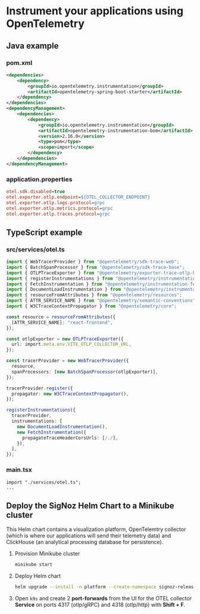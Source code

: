 # Instrument your applications using OpenTelemetry

## Java example

### pom.xml

```xml
<dependencies>
    <dependency>
        <groupId>io.opentelemetry.instrumentation</groupId>
        <artifactId>opentelemetry-spring-boot-starter</artifactId>
    </dependency>
</dependencies>
<dependencyManagement>
    <dependencies>
        <dependency>
            <groupId>io.opentelemetry.instrumentation</groupId>
            <artifactId>opentelemetry-instrumentation-bom</artifactId>
            <version>2.16.0</version>
            <type>pom</type>
            <scope>import</scope>
        </dependency>
    </dependencies>
</dependencyManagement>
```

### application.properties

```ini
otel.sdk.disabled=true
otel.exporter.otlp.endpoint=${OTEL_COLLECTOR_ENDPOINT}
otel.exporter.otlp.logs.protocol=grpc
otel.exporter.otlp.metrics.protocol=grpc
otel.exporter.otlp.traces.protocol=grpc
```

## TypeScript example

### src/services/otel.ts

```ts
import { WebTracerProvider } from "@opentelemetry/sdk-trace-web";
import { BatchSpanProcessor } from "@opentelemetry/sdk-trace-base";
import { OTLPTraceExporter } from "@opentelemetry/exporter-trace-otlp-http";
import { registerInstrumentations } from "@opentelemetry/instrumentation";
import { FetchInstrumentation } from "@opentelemetry/instrumentation-fetch";
import { DocumentLoadInstrumentation } from "@opentelemetry/instrumentation-document-load";
import { resourceFromAttributes } from "@opentelemetry/resources";
import { ATTR_SERVICE_NAME } from "@opentelemetry/semantic-conventions";
import { W3CTraceContextPropagator } from "@opentelemetry/core";

const resource = resourceFromAttributes({
  [ATTR_SERVICE_NAME]: "react-frontend",
});

const otlpExporter = new OTLPTraceExporter({
  url: import.meta.env.VITE_OTLP_COLLECTOR_URL,
});

const tracerProvider = new WebTracerProvider({
  resource,
  spanProcessors: [new BatchSpanProcessor(otlpExporter)],
});

tracerProvider.register({
  propagator: new W3CTraceContextPropagator(),
});

registerInstrumentations({
  tracerProvider,
  instrumentations: [
    new DocumentLoadInstrumentation(),
    new FetchInstrumentation({
      propagateTraceHeaderCorsUrls: [/./],
    }),
  ],
});
```

### main.tsx

```tsx
import "./services/otel.ts";
...
```

## Deploy the SigNoz Helm Chart to a Minikube cluster

This Helm chart contains a visualization platform, OpenTelemtry collector (which is where our applications will send their telemetry data) and ClickHouse (an analytical processing database for persistence).

1. Provision Minikube cluster

   ```bash
   minikube start
   ```

2. Deploy Helm chart

   ```bash
   helm upgrade --install -n platform --create-namespace signoz-release ./signoz -f signoz/values.yaml
   ```

3. Open `k9s` and create 2 **port-forwards** from the UI for the OTEL collector **Service** on ports 4317 (otlp/gRPC) and 4318 (otlp/http) with **Shift + F**.
